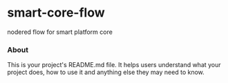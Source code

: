 smart-core-flow
===============

nodered flow for smart platform core

### About

This is your project's README.md file. It helps users understand what your
project does, how to use it and anything else they may need to know.